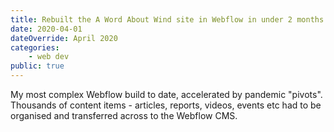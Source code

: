 ```yaml
---
title: Rebuilt the A Word About Wind site in Webflow in under 2 months
date: 2020-04-01
dateOverride: April 2020
categories:
    - web dev
public: true
---
```


My most complex Webflow build to date, accelerated by pandemic "pivots". Thousands of content items - articles, reports, videos, events etc had to be organised and transferred across to the Webflow CMS.

